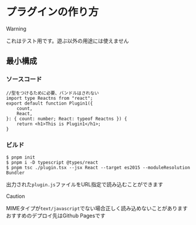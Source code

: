 # プラグインの作り方
> [!WARNING]
> これはテスト用です。遊ぶ以外の用途には使えません
## 最小構成
### ソースコード
```TypeScript:plugin.tsx
//型をつけるために必要、バンドルはされない
import type Reactns from "react";
export default function Plugin1({
	count,
	React,
}: { count: number; React: typeof Reactns }) {
	return <h1>This is Plugin1</h1>;
}
```
### ビルド
```Shell
$ pnpm init
$ pnpm i -D typescript @types/react
$ pnpm tsc ./plugin.tsx --jsx React --target es2015 --moduleResolution Bundler
```
出力された`plugin.js`ファイルをURL指定で読み込むことができます
> [!CAUTION]
> MIMEタイプが`text/javascript`でない場合正しく読み込めないことがあります  
> おすすめのデプロイ先はGithub Pagesです